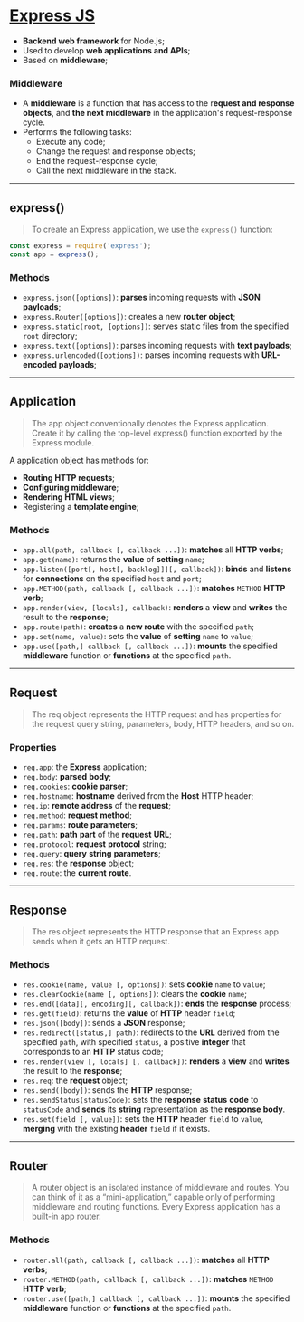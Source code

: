 # [Express JS](https://expressjs.com/)

* **Backend web framework** for Node.js;
* Used to develop **web applications and APIs**;
* Based on **middleware**;

### Middleware

* A **middleware** is a function that has access to the r**equest and response objects**, and **the next middleware** in the application's request-response cycle.
* Performs the following tasks:
  * Execute any code;
  * Change the request and response objects;
  * End the request-response cycle;
  * Call the next middleware in the stack.

---

## express()

> To create an Express application, we use the `express()` function:

```js
const express = require('express');
const app = express();
```

### Methods

* `express.json([options])`: **parses** incoming requests with **JSON payloads**;
* `express.Router([options])`: creates a new **router object**;
* `express.static(root, [options])`: serves static files from the specified `root` directory;
* `express.text([options])`: parses incoming requests with **text payloads**;
* `express.urlencoded([options])`: parses incoming requests with **URL-encoded payloads**;

---

## Application

> The app object conventionally denotes the Express application. Create it by calling the top-level express() function exported by the Express module.

A application object has methods for:
* **Routing HTTP requests**;
* **Configuring middleware**;
* **Rendering HTML views**;
* Registering a **template engine**;

### Methods

* `app.all(path, callback [, callback ...])`: **matches** all **HTTP verbs**;
* `app.get(name)`: returns the **value** of **setting** `name`;
* `app.listen([port[, host[, backlog]]][, callback])`: **binds** and **listens** for **connections** on the specified `host` and `port`;
* `app.METHOD(path, callback [, callback ...])`: **matches** `METHOD` **HTTP verb**;
* `app.render(view, [locals], callback)`: **renders** a **view** and **writes** the result to the **response**;
* `app.route(path)`: **creates** a **new route** with the specified `path`;
* `app.set(name, value)`: sets the **value** of **setting** `name` to `value`;
* `app.use([path,] callback [, callback ...])`: **mounts** the specified **middleware** function or **functions** at the specified `path`.

---

## Request

> The req object represents the HTTP request and has properties for the request query string, parameters, body, HTTP headers, and so on.

### Properties

* `req.app`: the **Express** application;
* `req.body`: **parsed** **body**;
* `req.cookies`: **cookie** **parser**;
* `req.hostname`: **hostname** derived from the **Host** HTTP header;
* `req.ip`: **remote** **address** of the **request**;
* `req.method`: **request** **method**;
* `req.params`: **route** **parameters**;
* `req.path`: **path** **part** of the **request** **URL**;
* `req.protocol`: **request** **protocol** string;
* `req.query`: **query** **string** **parameters**;
* `req.res`: the **response** object;
* `req.route`: the **current** **route**.

---

## Response

> The res object represents the HTTP response that an Express app sends when it gets an HTTP request.

### Methods

* `res.cookie(name, value [, options])`: sets **cookie** `name` to `value`;
* `res.clearCookie(name [, options])`: clears the **cookie** `name`;
* `res.end([data][, encoding][, callback])`: **ends** the **response** process;
* `res.get(field)`: returns the **value** of **HTTP** header `field`;
* `res.json([body])`: sends a **JSON** response;
* `res.redirect([status,] path)`: redirects to the **URL** derived from the specified `path`, with specified `status`, a positive **integer** that corresponds to an **HTTP** status code;
* `res.render(view [, locals] [, callback])`: **renders** a **view** and **writes** the result to the **response**;
* `res.req`: the **request** object;
* `res.send([body])`: sends the **HTTP** response;
* `res.sendStatus(statusCode)`: sets the **response** **status** **code** to `statusCode` and **sends** its **string** representation as the **response** **body**.
* `res.set(field [, value])`: sets the **HTTP** header `field` to `value`, **merging** with the existing **header** `field` if it exists.

---

## Router

> A router object is an isolated instance of middleware and routes. You can think of it as a “mini-application,” capable only of performing middleware and routing functions. Every Express application has a built-in app router.

### Methods

* `router.all(path, callback [, callback ...])`: **matches** all **HTTP verbs**;
* `router.METHOD(path, callback [, callback ...])`: **matches** `METHOD` **HTTP verb**;
* `router.use([path,] callback [, callback ...])`: **mounts** the specified **middleware** function or **functions** at the specified `path`.